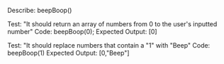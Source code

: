 Describe: beepBoop()

Test: "It should return an array of numbers from 0 to the user's inputted number" Code: beepBoop(0); Expected Output: [0]

Test: "It should replace numbers that contain a "1" with "Beep" Code: beepBoop(1) Expected Output: [0,"Beep"]